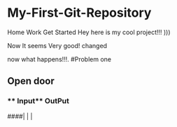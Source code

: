 # My-First-Git-Repository
Home Work Get Started Hey here is my cool project!!! )))

Now It seems Very good! changed

now what happens!!!.
#Problem one
##  Open door
### ** Input** **OutPut**
####|           |        |